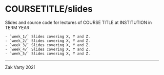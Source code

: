 # COURSETITLE/slides

Slides and source code for lectures of COURSE TITLE at INSTITUTION in TERM YEAR. 

	- `week_1/` Slides covering X, Y and Z.
	- `week_2/` Slides covering X, Y and Z.
	- `week_3/` Slides covering X, Y and Z.
	- `week_4/` Slides covering X, Y and Z.
	- `week_5/` Slides covering X, Y and Z.
	
_______
Zak Varty 2021
